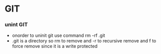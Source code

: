 # GIT 

### unint GIT  
* onorder to uninit git use command rm -rf .git 
* .git is a directory so rm to remove and -r to recursive remove and f to force remove since it is a write protected 